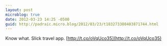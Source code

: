 ```yaml
---
layout: post
microblog: true
date: 2012-03-23 14:25 -0500
guid: http://padraic.micro.blog/2012/03/23/t183273380403871744.html
---
```

Know what. Slick travel app. [http://t.co/oVqUco35](http://t.co/oVqUco35)
